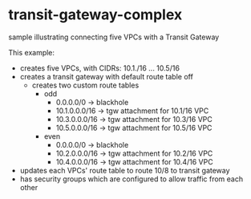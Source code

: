 # transit-gateway-complex

sample illustrating connecting five VPCs with a Transit Gateway

This example:
- creates five VPCs, with CIDRs: 10.1./16 ... 10.5/16
- creates a transit gateway with default route table off
    - creates two custom route tables
        - odd
            - 0.0.0.0/0 -> blackhole
            - 10.1.0.0.0/16 -> tgw attachment for 10.1/16 VPC
            - 10.3.0.0.0/16 -> tgw attachment for 10.3/16 VPC
            - 10.5.0.0.0/16 -> tgw attachment for 10.5/16 VPC
        - even
            - 0.0.0.0/0 -> blackhole
            - 10.2.0.0.0/16 -> tgw attachment for 10.2/16 VPC
            - 10.4.0.0.0/16 -> tgw attachment for 10.4/16 VPC
- updates each VPCs' route table to route 10/8 to transit gateway
- has security groups which are configured to allow traffic from each other
